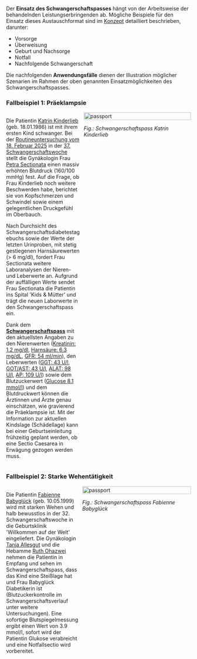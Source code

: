 Der **Einsatz des Schwangerschaftspasses** hängt von der Arbeitsweise der behandelnden Leistungserbringenden ab. Mögliche Beispiele für den Einsatz dieses Austauschformat sind im [Konzept](https://www.e-health-suisse.ch/upload/documents/eSchwangerschaftspass_Konzept_de.pdf) detailliert beschrieben, darunter:
* Vorsorge
* Überweisung
* Geburt und Nachsorge 
* Notfall
* Nachfolgende Schwangerschaft

Die nachfolgenden **Anwendungsfälle** dienen der Illustration möglicher Szenarien im Rahmen der oben genannten Einsatzmöglichkeiten des Schwangerschaftspasses.

### Fallbeispiel 1: Präeklampsie

<div style="display: flex; align-items: flex-start; width: 100%;">
  <div style="flex: 0.4; width: 40%;">
    <p>
      Die Patientin <a href="Patient-UC1-KatrinKinderlieb.html">Katrin Kinderlieb</a> (geb. 18.01.1986) ist mit ihrem ersten Kind schwanger. Bei der <a href="Encounter-UC1-EncounterPregVisit20250218.html">Routineuntersuchung vom 18. Februar 2025</a> in der <a href="Observation-UC1-GestationalAgeInWeeks-20250218.html">37. Schwangerschaftswoche</a> stellt die Gynäkologin Frau <a href="PractitionerRole-UC1-PetraSectionataAtFrauenzimmer.html">Petra Sectionata</a> einen massiv erhöhten Blutdruck (160/100 mmHg) fest. Auf die Frage, ob Frau Kinderlieb noch weitere Beschwerden habe, berichtet sie von Kopfschmerzen und Schwindel sowie einem gelegentlichen Druckgefühl im Oberbauch.
    </p>
    <p>
      Nach Durchsicht des Schwangerschaftsdiabetestagebuchs sowie der Werte der letzten Urinproben, mit stetig gestiegenen Harnsäurewerten (> 6 mg/dl), fordert Frau Sectionata weitere Laboranalysen der Nieren- und Leberwerte an. Aufgrund der auffälligen Werte sendet Frau Sectionata die Patientin ins Spital 'Kids & Mütter' und trägt die neuen Laborwerte in den Schwangerschaftspass ein.
    </p>
    <p>
      Dank dem <a href="Bundle-UC1-Document.html"><b>Schwangerschaftspass</b></a> mit den aktuellsten Angaben zu den Nierenwerten (<a href="Observation-UC1-Creatinine-20250205.html">Kreatinin: 1.2 mg/dl</a>, <a href="Observation-UC1-Urate-20250205.html">Harnsäure: 6.3 mg/dL</a>, <a href="Observation-UC1-GFR-20250205.html">GFR: 54 ml/min</a>), den Leberwerten (<a href="Observation-UC1-GGT-20250205.html">GGT: 43 U/l</a>, <a href="Observation-UC1-AST-20250205.html">GOT/AST: 43 U/l</a>, <a href="Observation-UC1-ALAT-20250205.html">ALAT: 98 U/l</a>, <a href="Observation-UC1-AP-20250205.html">AP: 109 U/l</a>) sowie dem Blutzuckerwert (<a href="Observation-UC1-BloodGlucose-20250205.html">Glucose 8.1 mmol/l</a>) und dem Blutdruckwert können die Ärztinnen und Ärzte genau einschätzen, wie gravierend die Präeklampsie ist. Mit der Information zur aktuellen Kindslage (Schädellage) kann bei einer Geburtseinleitung frühzeitig geplant werden, ob eine Sectio Caesarea in Erwägung gezogen werden muss.
    </p>
  </div>
    <div style="flex: 0.6; width: 60%; margin-left: 2%;">
    <img src="UC1-Preeclampsia.png" alt="passport" style="width: 100%;">
    <p style="text-align: left; font-style: italic;">Fig.: Schwangerschaftspass Katrin Kinderlieb</p>
  </div>
</div>



### Fallbeispiel 2: Starke Wehentätigkeit

<div style="display: flex; align-items: flex-start; width: 100%;">
  <div style="flex: 0.4; width: 40%;">
    <p>
      Die Patientin <a href="">Fabienne Babyglück</a> (geb. 10.05.1999) wird mit starken Wehen und halb bewusstlos in der 32. Schwangerschaftswoche in die Geburtsklinik 'Willkommen auf der Welt' eingeliefert. Die Gynäkologin <a href="">Tanja Allesgut</a> und die Hebamme <a href="">Ruth Ohazwei</a> nehmen die Patientin in Empfang und sehen im Schwangerschaftspass, dass das Kind eine Steißlage hat und Frau Babyglück Diabetikerin ist (Blutzuckerkontrolle im Schwangerschaftsverlauf unter weitere Untersuchungen). Eine sofortige Blutspiegelmessung ergibt einen Wert von 3.9 mmol/l, sofort wird der Patientin Glukose verabreicht und eine Notfallsectio wird vorbereitet.
    </p>
  </div>
  <div style="flex: 0.6; width: 60%; margin-left: 2%;">
    <img src="UC2-StrongLaborContractions.png" alt="passport" style="width: 100%;">
    <p style="text-align: left; font-style: italic;">Fig.: Schwangerschaftspass Fabienne Babyglück</p>
  </div>  
</div>

